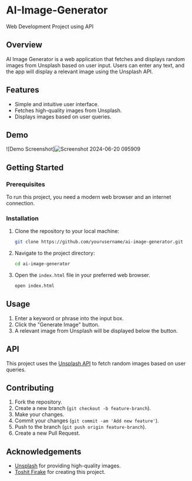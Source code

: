 # AI-Image-Generator
Web Development Project using API

## Overview

AI Image Generator is a web application that fetches and displays random images from Unsplash based on user input. Users can enter any text, and the app will display a relevant image using the Unsplash API.

## Features

- Simple and intuitive user interface.
- Fetches high-quality images from Unsplash.
- Displays images based on user queries.

## Demo

![Demo Screenshot]![Screenshot 2024-06-20 095909](https://github.com/toshit111/AI-Image-Generator/assets/142931155/5ca11fd0-486a-4882-9cdf-d9b3bed36b10)

## Getting Started

### Prerequisites

To run this project, you need a modern web browser and an internet connection.

### Installation

1. Clone the repository to your local machine:

    ```bash
    git clone https://github.com/yourusername/ai-image-generator.git
    ```

2. Navigate to the project directory:

    ```bash
    cd ai-image-generator
    ```

3. Open the `index.html` file in your preferred web browser.

    ```bash
    open index.html
    ```

## Usage

1. Enter a keyword or phrase into the input box.
2. Click the "Generate Image" button.
3. A relevant image from Unsplash will be displayed below the button.

## API

This project uses the [Unsplash API](https://unsplash.com/developers) to fetch random images based on user queries.


## Contributing

1. Fork the repository.
2. Create a new branch (`git checkout -b feature-branch`).
3. Make your changes.
4. Commit your changes (`git commit -am 'Add new feature'`).
5. Push to the branch (`git push origin feature-branch`).
6. Create a new Pull Request.

## Acknowledgements

- [Unsplash](https://unsplash.com) for providing high-quality images.
- [Toshit Firake](https://github.com/toshit111) for creating this project.

